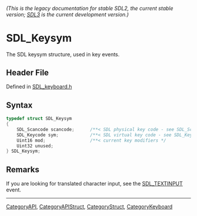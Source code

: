 ###### (This is the legacy documentation for stable SDL2, the current stable version; [SDL3](https://wiki.libsdl.org/SDL3/) is the current development version.)
# SDL_Keysym

The SDL keysym structure, used in key events.

## Header File

Defined in [SDL_keyboard.h](https://github.com/libsdl-org/SDL/blob/SDL2/include/SDL_keyboard.h)

## Syntax

```c
typedef struct SDL_Keysym
{
    SDL_Scancode scancode;      /**< SDL physical key code - see SDL_Scancode for details */
    SDL_Keycode sym;            /**< SDL virtual key code - see SDL_Keycode for details */
    Uint16 mod;                 /**< current key modifiers */
    Uint32 unused;
} SDL_Keysym;
```

## Remarks

If you are looking for translated character input, see the
[SDL_TEXTINPUT](SDL_TEXTINPUT) event.

----
[CategoryAPI](CategoryAPI), [CategoryAPIStruct](CategoryAPIStruct), [CategoryStruct](CategoryStruct), [CategoryKeyboard](CategoryKeyboard)


